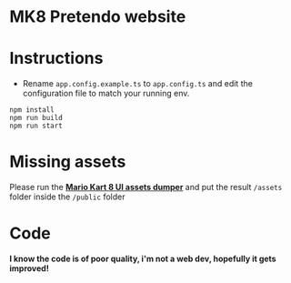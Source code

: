 # MK8 Pretendo website

# Instructions

- Rename ``app.config.example.ts`` to ``app.config.ts`` and edit the configuration file to match your running env.

```shell
npm install
npm run build
npm run start
```

# Missing assets

Please run the [**Mario Kart 8 UI assets dumper**](https://github.com/PretendoNetwork/mk8_ui_assets_extractor) and put the result ``/assets`` folder inside the ``/public`` folder

# Code

**I know the code is of poor quality, i'm not a web dev, hopefully it gets improved!**